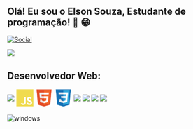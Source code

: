 ## Olá! Eu sou o Elson Souza, Estudante de programação! 👋 😁<br>


[![Social](https://img.shields.io/badge/LinkedIn-0077B5?style=for-the-badge&logo=linkedin&logoColor=white)](https://www.linkedin.com/in/elson-souza-01a58a20a/)<br>

<div>
  <img padding= "120px" src="https://github-readme-stats.vercel.app/api/top-langs/?username=ElsonJS&theme=blue-green" />
</div>  

## Desenvolvedor Web:

<div>
  <img align="center" width="55" src="https://cdn.jsdelivr.net/gh/devicons/devicon/icons/php/php-original.svg"> 
  <img align="center" width="40" src="https://raw.githubusercontent.com/devicons/devicon/master/icons/javascript/javascript-plain.svg">
  <img align="center" width="40" src="https://raw.githubusercontent.com/devicons/devicon/master/icons/html5/html5-original.svg">
  <img align="center" width="40" src="https://raw.githubusercontent.com/devicons/devicon/master/icons/css3/css3-original.svg"> 
  <img align="center" width="40" src="https://cdn.jsdelivr.net/gh/devicons/devicon/icons/git/git-plain.svg">
  <img align="center" width="55" src="https://icons-for-free.com/iconfiles/png/128/mysql+original-1324760553631052838.png">
  <img align="center" width="65" src="https://cdn.jsdelivr.net/gh/devicons/devicon/icons/oracle/oracle-original.svg">
  <img align="center" width="55" src="https://cdn.jsdelivr.net/gh/devicons/devicon/icons/bootstrap/bootstrap-original-wordmark.svg">
</div><br>

<div>
  <img align="center" alt="windows" src="https://img.shields.io/badge/Windows-0078D6?style=for-the-badge&logo=windows&logoColor=white">
</div>
